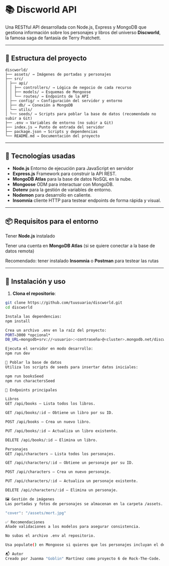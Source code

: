 # 📚 Discworld API

Una RESTful API desarrollada con Node.js, Express y MongoDB que gestiona información sobre los personajes y libros del universo **Discworld**, la famosa saga de fantasía de Terry Pratchett.

---

## 📁 Estructura del proyecto

```text
discworld/
├── assets/ → Imágenes de portadas y personajes
├── src/
│ ├── api/
│ │ ├── controllers/ → Lógica de negocio de cada recurso
│ │ ├── models/ → Esquemas de Mongoose
│ │ └── routes/ → Endpoints de la API
│ ├── config/ → Configuración del servidor y entorno
│ ├── db/ → Conexión a MongoDB
│ └── utils/
│ └── seeds/ → Scripts para poblar la base de datos (recomendado no subir a Git)
├── .env → Variables de entorno (no subir a Git)
├── index.js → Punto de entrada del servidor
├── package.json → Scripts y dependencias
└── README.md → Documentación del proyecto
```

---

## 🚀 Tecnologías usadas

- **Node.js** Entorno de ejecución para JavaScript en servidor
- **Express.js** Framework para construir la API REST.
- **MongoDB Atlas** para la base de datos NoSQL en la nube.
- **Mongoose** ODM para interactuar con MongoDB.
- **Dotenv** para la gestión de variables de entorno.
- **Nodemon** para desarrollo en caliente.
- **Insomnia** cliente HTTP para testear endpoints de forma rápida y visual.

---

## 📦 Requisitos para el entorno

Tener **Node.js** instalado

Tener una cuenta en **MongoDB Atlas** (si se quiere conectar a la base de datos remota)

Recomendado: tener instalado **Insomnia** o **Postman** para testear las rutas

---

## 🔧 Instalación y uso

1. **Clona el repositorio**:

```bash
git clone https://github.com/tuusuario/discworld.git
cd discworld

Instala las dependencias:
npm install

Crea un archivo .env en la raíz del proyecto:
PORT=3000 *opcional*
DB_URL=mongodb+srv://<usuario>:<contraseña>@<cluster>.mongodb.net/discworld

Ejecuta el servidor en modo desarrollo:
npm run dev

🌱 Poblar la base de datos
Utiliza los scripts de seeds para insertar datos iniciales:

npm run booksSeed
npm run charactersSeed

📡 Endpoints principales

Libros
GET /api/books — Lista todos los libros.

GET /api/books/:id — Obtiene un libro por su ID.

POST /api/books — Crea un nuevo libro.

PUT /api/books/:id — Actualiza un libro existente.

DELETE /api/books/:id — Elimina un libro.

Personajes
GET /api/characters — Lista todos los personajes.

GET /api/characters/:id — Obtiene un personaje por su ID.

POST /api/characters — Crea un nuevo personaje.

PUT /api/characters/:id — Actualiza un personaje existente.

DELETE /api/characters/:id — Elimina un personaje.

🖼️ Gestión de imágenes
Las portadas y fotos de personajes se almacenan en la carpeta /assets. Al crear o actualizar un recurso, la propiedad cover o picture debe tener un valor como:

"cover": "/assets/mort.jpg"

✅ Recomendaciones
Añade validaciones a los modelos para asegurar consistencia.

No subas el archivo .env al repositorio.

Usa populate() en Mongoose si quieres que los personajes incluyan el detalle de los libros referenciados.

📬 Autor
Creado por Juanma "Goblin" Martínez como proyecto 6 de Rock-The-Code.
```
